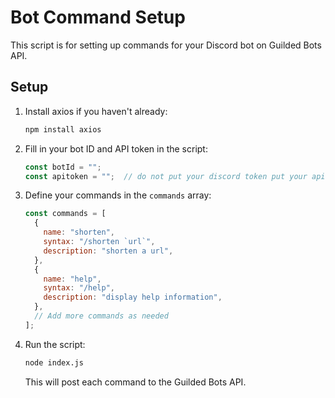 # Bot Command Setup

This script is for setting up commands for your Discord bot on Guilded Bots API.

## Setup

1. Install axios if you haven't already:

    ```bash
    npm install axios
    ```

2. Fill in your bot ID and API token in the script:

    ```javascript
    const botId = ""; 
    const apitoken = "";  // do not put your discord token put your api token from your http://guildedbots.gg/discord/bot/yourbotid on the manage tab
    ```

3. Define your commands in the `commands` array:

    ```javascript
    const commands = [
      {
        name: "shorten",
        syntax: "/shorten `url`",
        description: "shorten a url",
      },
      {
        name: "help",
        syntax: "/help",
        description: "display help information",
      },
      // Add more commands as needed
    ];
    ```

4. Run the script:

    ```bash
    node index.js
    ```

   This will post each command to the Guilded Bots API.